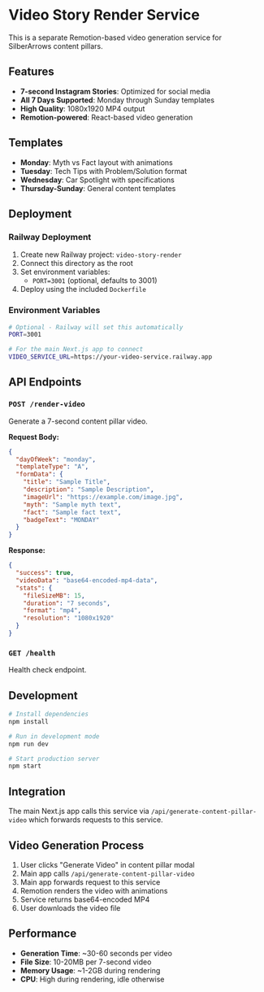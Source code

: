 # Video Story Render Service

This is a separate Remotion-based video generation service for SilberArrows content pillars.

## Features

- **7-second Instagram Stories**: Optimized for social media
- **All 7 Days Supported**: Monday through Sunday templates
- **High Quality**: 1080x1920 MP4 output
- **Remotion-powered**: React-based video generation

## Templates

- **Monday**: Myth vs Fact layout with animations
- **Tuesday**: Tech Tips with Problem/Solution format
- **Wednesday**: Car Spotlight with specifications
- **Thursday-Sunday**: General content templates

## Deployment

### Railway Deployment

1. Create new Railway project: `video-story-render`
2. Connect this directory as the root
3. Set environment variables:
   - `PORT=3001` (optional, defaults to 3001)
4. Deploy using the included `Dockerfile`

### Environment Variables

```bash
# Optional - Railway will set this automatically
PORT=3001

# For the main Next.js app to connect
VIDEO_SERVICE_URL=https://your-video-service.railway.app
```

## API Endpoints

### `POST /render-video`

Generate a 7-second content pillar video.

**Request Body:**
```json
{
  "dayOfWeek": "monday",
  "templateType": "A",
  "formData": {
    "title": "Sample Title",
    "description": "Sample Description",
    "imageUrl": "https://example.com/image.jpg",
    "myth": "Sample myth text",
    "fact": "Sample fact text",
    "badgeText": "MONDAY"
  }
}
```

**Response:**
```json
{
  "success": true,
  "videoData": "base64-encoded-mp4-data",
  "stats": {
    "fileSizeMB": 15,
    "duration": "7 seconds",
    "format": "mp4",
    "resolution": "1080x1920"
  }
}
```

### `GET /health`

Health check endpoint.

## Development

```bash
# Install dependencies
npm install

# Run in development mode
npm run dev

# Start production server
npm start
```

## Integration

The main Next.js app calls this service via `/api/generate-content-pillar-video` which forwards requests to this service.

## Video Generation Process

1. User clicks "Generate Video" in content pillar modal
2. Main app calls `/api/generate-content-pillar-video`
3. Main app forwards request to this service
4. Remotion renders the video with animations
5. Service returns base64-encoded MP4
6. User downloads the video file

## Performance

- **Generation Time**: ~30-60 seconds per video
- **File Size**: 10-20MB per 7-second video
- **Memory Usage**: ~1-2GB during rendering
- **CPU**: High during rendering, idle otherwise
